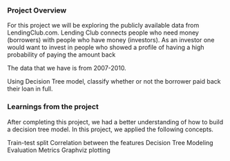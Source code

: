 ### Project Overview

 For this project we will be exploring the publicly available data from LendingClub.com. Lending Club connects people who need money (borrowers) with people who have money (investors). As an investor one would want to invest in people who showed a profile of having a high probability of paying the amount back

The data that we have is from 2007-2010.

Using Decision Tree model, classify whether or not the borrower paid back their loan in full.


### Learnings from the project

 After completing this project, we had a better understanding of how to build a decision tree model. In this project,  we applied the following concepts.

Train-test split
Correlation between the features
Decision Tree Modeling
Evaluation Metrics
Graphviz plotting


